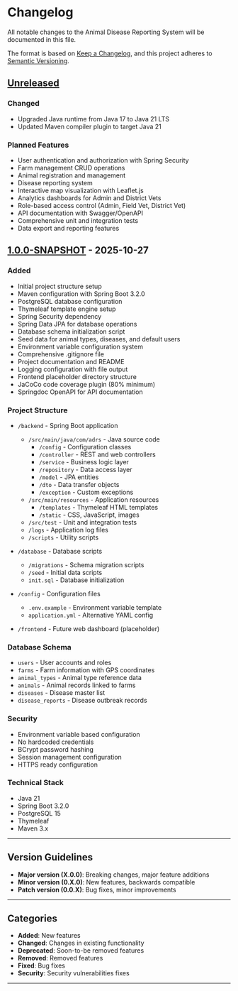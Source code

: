 # Changelog

All notable changes to the Animal Disease Reporting System will be documented in this file.

The format is based on [Keep a Changelog](https://keepachangelog.com/en/1.0.0/),
and this project adheres to [Semantic Versioning](https://semver.org/spec/v2.0.0.html).

## [Unreleased]

### Changed
- Upgraded Java runtime from Java 17 to Java 21 LTS
- Updated Maven compiler plugin to target Java 21

### Planned Features
- User authentication and authorization with Spring Security
- Farm management CRUD operations
- Animal registration and management
- Disease reporting system
- Interactive map visualization with Leaflet.js
- Analytics dashboards for Admin and District Vets
- Role-based access control (Admin, Field Vet, District Vet)
- API documentation with Swagger/OpenAPI
- Comprehensive unit and integration tests
- Data export and reporting features

## [1.0.0-SNAPSHOT] - 2025-10-27

### Added
- Initial project structure setup
- Maven configuration with Spring Boot 3.2.0
- PostgreSQL database configuration
- Thymeleaf template engine setup
- Spring Security dependency
- Spring Data JPA for database operations
- Database schema initialization script
- Seed data for animal types, diseases, and default users
- Environment variable configuration system
- Comprehensive .gitignore file
- Project documentation and README
- Logging configuration with file output
- Frontend placeholder directory structure
- JaCoCo code coverage plugin (80% minimum)
- Springdoc OpenAPI for API documentation

### Project Structure
- `/backend` - Spring Boot application
  - `/src/main/java/com/adrs` - Java source code
    - `/config` - Configuration classes
    - `/controller` - REST and web controllers
    - `/service` - Business logic layer
    - `/repository` - Data access layer
    - `/model` - JPA entities
    - `/dto` - Data transfer objects
    - `/exception` - Custom exceptions
  - `/src/main/resources` - Application resources
    - `/templates` - Thymeleaf HTML templates
    - `/static` - CSS, JavaScript, images
  - `/src/test` - Unit and integration tests
  - `/logs` - Application log files
  - `/scripts` - Utility scripts

- `/database` - Database scripts
  - `/migrations` - Schema migration scripts
  - `/seed` - Initial data scripts
  - `init.sql` - Database initialization

- `/config` - Configuration files
  - `.env.example` - Environment variable template
  - `application.yml` - Alternative YAML config

- `/frontend` - Future web dashboard (placeholder)

### Database Schema
- `users` - User accounts and roles
- `farms` - Farm information with GPS coordinates
- `animal_types` - Animal type reference data
- `animals` - Animal records linked to farms
- `diseases` - Disease master list
- `disease_reports` - Disease outbreak records

### Security
- Environment variable based configuration
- No hardcoded credentials
- BCrypt password hashing
- Session management configuration
- HTTPS ready configuration

### Technical Stack
- Java 21
- Spring Boot 3.2.0
- PostgreSQL 15
- Thymeleaf
- Maven 3.x

---

## Version Guidelines

- **Major version (X.0.0)**: Breaking changes, major feature additions
- **Minor version (0.X.0)**: New features, backwards compatible
- **Patch version (0.0.X)**: Bug fixes, minor improvements

---

## Categories

- **Added**: New features
- **Changed**: Changes in existing functionality
- **Deprecated**: Soon-to-be removed features
- **Removed**: Removed features
- **Fixed**: Bug fixes
- **Security**: Security vulnerabilities fixes

---

[Unreleased]: https://github.com/lasitha-dev/Animal-Disease-Reporting-System/compare/v1.0.0...HEAD
[1.0.0-SNAPSHOT]: https://github.com/lasitha-dev/Animal-Disease-Reporting-System/releases/tag/v1.0.0
